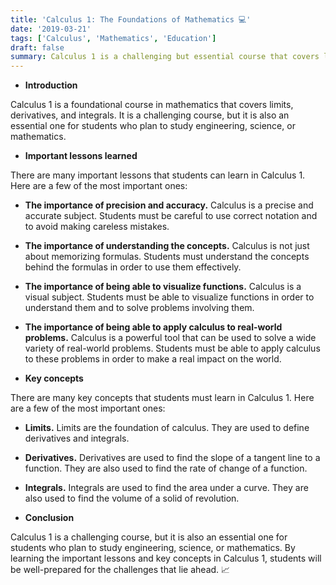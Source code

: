 ```yaml
---
title: 'Calculus 1: The Foundations of Mathematics 💻'
date: '2019-03-21'
tags: ['Calculus', 'Mathematics', 'Education']
draft: false
summary: Calculus 1 is a challenging but essential course that covers limits, derivatives, and integrals, and is a critical foundation for students who plan to study engineering, science, or mathematics.
---
```


- **Introduction**

Calculus 1 is a foundational course in mathematics that covers limits,
derivatives, and integrals. It is a challenging course, but it is also an
essential one for students who plan to study engineering, science, or
mathematics.

- **Important lessons learned**

There are many important lessons that students can learn in Calculus 1. Here are
a few of the most important ones:

- **The importance of precision and accuracy.** Calculus is a precise and
  accurate subject. Students must be careful to use correct notation and to
  avoid making careless mistakes.
- **The importance of understanding the concepts.** Calculus is not just about
  memorizing formulas. Students must understand the concepts behind the formulas
  in order to use them effectively.
- **The importance of being able to visualize functions.** Calculus is a visual
  subject. Students must be able to visualize functions in order to understand
  them and to solve problems involving them.
- **The importance of being able to apply calculus to real-world problems.**
  Calculus is a powerful tool that can be used to solve a wide variety of
  real-world problems. Students must be able to apply calculus to these problems
  in order to make a real impact on the world.

- **Key concepts**

There are many key concepts that students must learn in Calculus 1. Here are a
few of the most important ones:

- **Limits.** Limits are the foundation of calculus. They are used to define
  derivatives and integrals.
- **Derivatives.** Derivatives are used to find the slope of a tangent line to a
  function. They are also used to find the rate of change of a function.
- **Integrals.** Integrals are used to find the area under a curve. They are
  also used to find the volume of a solid of revolution.

- **Conclusion**

Calculus 1 is a challenging course, but it is also an essential one for students
who plan to study engineering, science, or mathematics. By learning the
important lessons and key concepts in Calculus 1, students will be well-prepared
for the challenges that lie ahead. 📈
